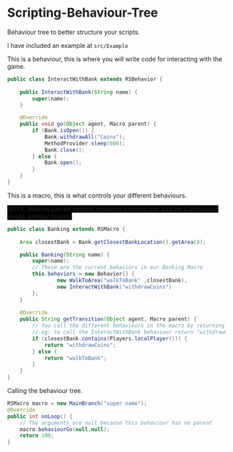 # Scripting-Behaviour-Tree

Behaviour tree to better structure your scripts.

I have included an example at `src/Example`

This is a behaviour, this is where you will write code for interacting with the game.

```Java
public class InteractWithBank extends RSBehavior {
    
    public InteractWithBank(String name) {
        super(name);
    }

    @Override
    public void go(Object agent, Macro parent) {
        if (Bank.isOpen()) {
            Bank.withdrawAll("Coins");
            MethodProvider.sleep(600);
            Bank.close();
        } else {
            Bank.open();
        }
    }
}
```

This is a macro, this is what controls your different behaviours.

<span style="background-color: #000"><strong>NOTE: Macros can be nested, meaning a macro can also be a behaviour inside another macro.</strong></span>


```Java
public class Banking extends RSMacro {
    
    Area closestBank = Bank.getClosestBankLocation().getArea(8);

    public Banking(String name) {
        super(name);
        // These are the current behaviors in our Banking Macro
        this.behaviors = new Behavior[] {
                new WalkToArea("walkToBank" ,closestBank),
                new InteractWithBank("withdrawCoins")
        };
    }
    
    @Override
    public String getTransition(Object agent, Macro parent) {
        // You call the different behaviours in the macro by returning their super String
        // eg: to call the InteractWithBank behaviour return "withdrawCoins";
        if (closestBank.contains(Players.localPlayer())) {
            return "withdrawCoins";
        } else {
            return "walkToBank";
        }
    }
}
```

Calling the behaviour tree.

```Java
RSMacro macro = new MainBranch("super name");
@Override
public int onLoop() {
    // The arguments are null because this behaviour has no parent
    macro.behaviourGo(null,null);
    return 100;
}
```
